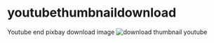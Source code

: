 # youtubethumbnaildownload
Youtube end pixbay download image
![download thumbnail youtube](https://github.com/BenderCha/youtubethumbnaildownload/assets/12787941/9bd42acc-ad50-41d8-abb7-b5969d4b432b)
